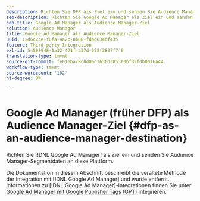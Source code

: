 ```yaml
---
description: Richten Sie DFP als Ziel ein und senden Sie Audience Manager-Segmentdaten an diese Plattform.
seo-description: Richten Sie Google Ad Manager als Ziel ein und senden Sie Audience Manager-Segmentdaten an diese Plattform.
seo-title: Google Ad Manager als Audience Manager-Ziel
solution: Audience Manager
title: Google Ad Manager als Audience Manager-Ziel
uuid: 12d6c2ce-f0fa-4a2c-8b88-fdad634df435
feature: Third-party Integration
exl-id: 54599948-1a32-421f-a37d-555f3807f746
translation-type: tm+mt
source-git-commit: fe01ebac8c0d0ad3630d3853e0bf32f0b00f6a44
workflow-type: tm+mt
source-wordcount: '102'
ht-degree: 9%

---
```


# Google Ad Manager (früher DFP) als Audience Manager-Ziel {#dfp-as-an-audience-manager-destination}

Richten Sie [!DNL Google Ad Manager] als Ziel ein und senden Sie Audience Manager-Segmentdaten an diese Plattform.

Die Dokumentation in diesem Abschnitt beschreibt die veraltete Methode der Integration mit [!DNL Google Ad Manager] und wurde entfernt. Informationen zu [!DNL Google Ad Manager]-Integrationen finden Sie unter [Google Ad Manager mit Google Publisher Tags (GPT)](../integration/gpt-aam-destination/gpt-aam-requirements.md) integrieren.
